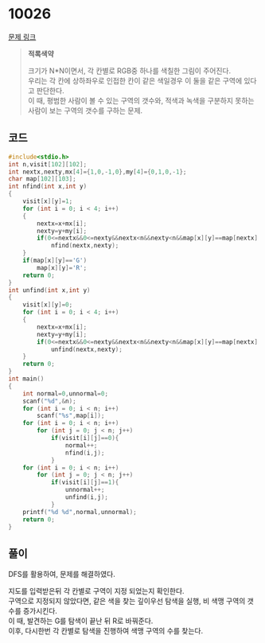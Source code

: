 # 10026

[문제 링크](https://www.acmicpc.net/problem/10026)

>__적록색약__
>
>크기가 N*N이면서, 각 칸별로 RGB중 하나를 색칠한 그림이 주어진다.  
>우리는 각 칸에 상하좌우로 인접한 칸이 같은 색일경우 이 둘을 같은 구역에 있다고 판단한다.  
>이 때, 평범한 사람이 볼 수 있는 구역의 갯수와, 적색과 녹색을 구분하지 못하는 사람이 보는 구역의 갯수를 구하는 문제.  

## 코드

```c
#include<stdio.h>
int n,visit[102][102];
int nextx,nexty,mx[4]={1,0,-1,0},my[4]={0,1,0,-1};
char map[102][103];
int nfind(int x,int y)
{
    visit[x][y]=1;
    for (int i = 0; i < 4; i++)
    {
        nextx=x+mx[i];
        nexty=y+my[i];
        if(0<=nextx&&0<=nexty&&nextx<n&&nexty<n&&map[x][y]==map[nextx][nexty]&&visit[nextx][nexty]==0)
            nfind(nextx,nexty);
    }
    if(map[x][y]=='G')
        map[x][y]='R';
    return 0;
}
int unfind(int x,int y)
{
    visit[x][y]=0;
    for (int i = 0; i < 4; i++)
    {
        nextx=x+mx[i];
        nexty=y+my[i];
        if(0<=nextx&&0<=nexty&&nextx<n&&nexty<n&&map[x][y]==map[nextx][nexty]&&visit[nextx][nexty]==1)
            unfind(nextx,nexty);
    }
    return 0;
}
int main()
{
    int normal=0,unnormal=0;
    scanf("%d",&n);
    for (int i = 0; i < n; i++)
        scanf("%s",map[i]);
    for (int i = 0; i < n; i++)
        for (int j = 0; j < n; j++)
            if(visit[i][j]==0){
                normal++;
                nfind(i,j);
            }
    for (int i = 0; i < n; i++)
        for (int j = 0; j < n; j++)
            if(visit[i][j]==1){
                unnormal++;
                unfind(i,j);
            }
    printf("%d %d",normal,unnormal);
    return 0;
}
```

## 풀이

DFS를 활용하여, 문제를 해결하였다.  

지도를 입력받은뒤 각 칸별로 구역이 지정 되었는지 확인한다.  
구역으로 지정되지 않았다면, 같은 색을 찾는 깊이우선 탐색을 실행, 비 색맹 구역의 갯수를 증가시킨다.  
이 때, 발견하는 G를 탐색이 끝난 뒤 R로 바꿔준다.  
이후, 다시한번 각 칸별로 탐색을 진행하여 색맹 구역의 수를 찾는다.  
